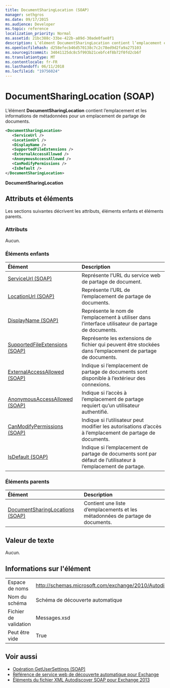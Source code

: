 ```yaml
---
title: DocumentSharingLocation (SOAP)
manager: sethgros
ms.date: 09/17/2015
ms.audience: Developer
ms.topic: reference
localization_priority: Normal
ms.assetid: 21bc388c-33be-422b-a89d-30ade0fae8f1
description: L’élément DocumentSharingLocation contient l’emplacement et les informations de métadonnées pour un emplacement de partage de documents.
ms.openlocfilehash: d258efecb46d570138c7c2c78ed9d2fa9a275103
ms.sourcegitcommit: 34041125dc8c5f993b21cebfc4f8b72f0fd2cb6f
ms.translationtype: MT
ms.contentlocale: fr-FR
ms.lasthandoff: 06/11/2018
ms.locfileid: "19756024"
---
```

# <a name="documentsharinglocation-soap"></a>DocumentSharingLocation (SOAP)

L’élément **DocumentSharingLocation** contient l’emplacement et les informations de métadonnées pour un emplacement de partage de documents. 
  
```XML
<DocumentSharingLocation>
   <ServiceUrl />
   <LocationUrl />
   <DisplayName />
   <SupportedFileExtensions />
   <ExternalAccessAllowed />
   <AnonymousAccessAllowed />
   <CanModifyPermissions />
   <IsDefault />
</DocumentSharingLocation>
```

 **DocumentSharingLocation**
## <a name="attributes-and-elements"></a>Attributs et éléments

Les sections suivantes décrivent les attributs, éléments enfants et éléments parents.
  
### <a name="attributes"></a>Attributs

Aucun.
  
### <a name="child-elements"></a>Éléments enfants

|**Élément**|**Description**|
|:-----|:-----|
|[ServiceUrl (SOAP)](serviceurl-soap.md) <br/> |Représente l’URL du service web de partage de document.  <br/> |
|[LocationUrl (SOAP)](locationurl-soap.md) <br/> |Représente l’URL de l’emplacement de partage de documents.  <br/> |
|[DisplayName (SOAP)](displayname-soap.md) <br/> |Représente le nom de l’emplacement à utiliser dans l’interface utilisateur de partage de documents.  <br/> |
|[SupportedFileExtensions (SOAP)](supportedfileextensions-soap.md) <br/> |Représente les extensions de fichier qui peuvent être stockées dans l’emplacement de partage de documents.  <br/> |
|[ExternalAccessAllowed (SOAP)](externalaccessallowed-soap.md) <br/> |Indique si l’emplacement de partage de documents sont disponible à l’extérieur des connexions.  <br/> |
|[AnonymousAccessAllowed (SOAP)](anonymousaccessallowed-soap.md) <br/> |Indique si l’accès à l’emplacement de partage requiert qu’un utilisateur authentifié.  <br/> |
|[CanModifyPermissions (SOAP)](canmodifypermissions-soap.md) <br/> |Indique si l’utilisateur peut modifier les autorisations d’accès à l’emplacement de partage de documents.  <br/> |
|[IsDefault (SOAP)](isdefault-soap.md) <br/> |Indique si l’emplacement de partage de documents sont par défaut de l’utilisateur à l’emplacement de partage.  <br/> |
   
### <a name="parent-elements"></a>Éléments parents

|**Élément**|**Description**|
|:-----|:-----|
|[DocumentSharingLocations (SOAP)](documentsharinglocations-soap.md) <br/> |Contient une liste d’emplacements et les métadonnées de partage de documents.  <br/> |
   
## <a name="text-value"></a>Valeur de texte

Aucun.
  
## <a name="element-information"></a>Informations sur l'élément

|||
|:-----|:-----|
|Espace de noms  <br/> |http://schemas.microsoft.com/exchange/2010/Autodiscover  <br/> |
|Nom du schéma  <br/> |Schéma de découverte automatique  <br/> |
|Fichier de validation  <br/> |Messages.xsd  <br/> |
|Peut être vide  <br/> |True  <br/> |
   
## <a name="see-also"></a>Voir aussi

- [Opération GetUserSettings (SOAP)](getusersettings-operation-soap.md)
- [Référence de service web de découverte automatique pour Exchange](autodiscover-web-service-reference-for-exchange.md)
- [Éléments du fichier XML Autodiscover SOAP pour Exchange 2013](soap-autodiscover-xml-elements-for-exchange-2013.md)

